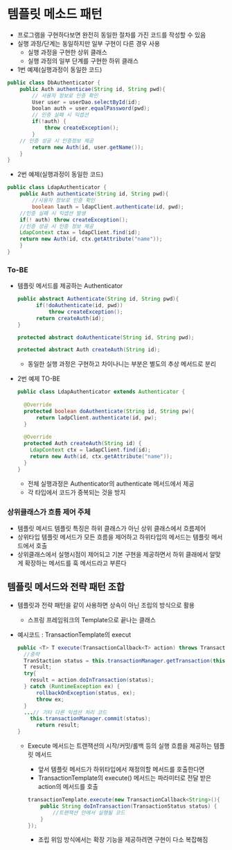 #	템플릿 메소드 패턴

- 프로그램을 구현하다보면 완전히 동일한 절차를 가진 코드를 작성할 수 있음
- 실행 과정/단계는 동일하지만 일부 구현이 다른 경우 사용
  - 실행 과정을 구현한 상위 클래스
  - 실행 과정의 일부 단계를 구현한 하위 클래스
- 1번 예제(실행과정이 동일한 코드)

```java
public class DbAuthenticator {
	public Auth authenticae(String id, String pwd){
		// 사용자 정보로 인증 확인
		User user = userDao.selectById(id);
		boolan auth = user.equalPassword(pwd);
		// 인증 실패 시 익셉션	
		if(!auth) {
			throw createException();
		}
    // 인증 성공 시 인증정보 제공
		return new Auth(id, user.getName());
	}
}
```

- 2번 예제(실행과정이 동일한 코드)

```java
public class LdapAuthenticator {
	public Auth authenticate(String id, String pwd){
		//사용자 정보로 인증 확인
		boolean lauth = ldapClient.authenticate(id, pwd);
    //인증 실패 시 익셉션 발생
    if(! auth) throw createException();
    //인증 성공 시 인증 정보 제공
    LdapContext ctax = ldapClient.find(id);
    return new Auth(id, ctx.getAttribute("name"));
	}
}
```



### To-BE

- 템플릿 메서드를 제공하는 Authenticator

  ```java
  public abstract Authenticate(String id, String pwd){
  		if(!doAuthenticate(id, pwd))
  			throw createException();
  		return createAuth(id);
  }
  
  protected abstract doAuthenticate(String id, String pwd);
  
  protected abstract Auth createAuth(String id);
  ```

  - 동일한 실행 과정은 구현하고 차이나니는 부분은 별도의 추상 메서드로 분리

- 2번 예제 TO-BE

  ```java
  public class LdapAuthenticator extends Authenticator {
  	
  	@Override
  	protected boolean doAuthenticate(String id, String pw){
  		return ladpClient.authenticate(id, pw);
  	}
  	
    @Override
    protected Auth createAuth(String id) {
      LdapContext ctx = ladapClient.find(id);
      return new Auth(id, ctx.getAttribute("name"));
    }
  }
  ```

  - 전체 실행과정은 Authenticator의 authenticate 메서드에서 제공
  - 각 타입에서 코드가 중복되는 것을 방지

### 상위클래스가 흐름 제어 주체

- 템플릿 메서드 템플릿 특징은 하위 클래스가 아닌 상위 클래스에서 흐름제어
- 상위타입 템플릿 메서드가 모든 흐름을 제어하고 하위타입의 메서드는 템플릿 메서드에서 호출
- 상위클래스에서 실행시점이 제어되고 기본 구현을 제공하면서 하위 클래에서 알맞게 확장하는 메서드를 훅 메서드라고 부른다



## 템플릿 메서드와 전략 패턴 조합	

- 템플릿과 전략 패턴을 같이 사용하면 상속이 아닌 조립의 방식으로 활용

  - 스프링 프레임워크의 Template으로 끝나는 클래스

- 예시코드 : TransactionTemplate의 execut

  ```java
  public <T> T execute(TransactionCallback<T> action) throws TransactionException{
    //중략
    TranStaction status = this.transactionManager.getTransaction(this);
    T result;
    try{
      result = action.doInTransaction(status);
    } catch (RuntimeException ex) {
      	rollbackOnException(status, ex);
      	throw ex;
    }
    ...// 기타 다른 익셉션 처리 코드
      this.transactionManager.commit(status);
    	return result;
  }
  ```

  - Execute 메서드는 트랜잭션의 시작/커밋/롤백 등의 실행 흐름을 제공하는 템플릿 메서드

    - 앞서 템플릿 메서드가 하위타입에서 재정의할 메서드를 호출한다면
    - TransactionTemplate의 execute() 메서드는 파라미터로 전달 받은 action의 메서드를 호출

    ```java
    transactionTemplate.execute(new TransactionCallback<String>(){
    	public String doInTransaction(TransactionStatus status) {
    		//트랜잭션 안에서 실행될 코드
    	}
    });
    ```

    - 조립 위임 방식에서는 확장 기능을 제공하려면 구현이 다소 복잡해짐